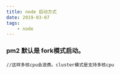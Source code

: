 ```yaml
---
title: node 启动方式
date: 2019-03-07
tags:
	- node
---
```

###  pm2 默认是 fork模式启动。
```$xslt
//这样多核cpu会浪费。cluster模式是支持多核cpu

```
